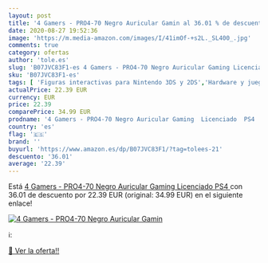 ```yaml
---
layout: post
title: '4 Gamers - PRO4-70 Negro Auricular Gamin al 36.01 % de descuento'
date: 2020-08-27 19:52:36
image: 'https://m.media-amazon.com/images/I/41imOf-+s2L._SL400_.jpg'
comments: true
category: ofertas
author: 'tole.es'
slug: 'B07JVC83F1-es 4 Gamers - PRO4-70 Negro Auricular Gaming Licenciado PS4'
sku: 'B07JVC83F1-es'
tags: [ 'Figuras interactivas para Nintendo 3DS y 2DS','Hardware y juegos para Nintendo 3DS y 2DS','Hardware y juegos para Nintendo Switch','Juegos para Nintendo Switch','Sistemas precursores y micro consolas','Videojuegos','ps4', ]
actualPrice: 22.39 EUR
currency: EUR
price: 22.39
comparePrice: 34.99 EUR
prodname: '4 Gamers - PRO4-70 Negro Auricular Gaming  Licenciado  PS4 '
country: 'es'
flag: '🇪🇸'
brand: ''
buyurl: 'https://www.amazon.es/dp/B07JVC83F1/?tag=tolees-21'
descuento: '36.01'
average: '22.39'
---
```


Está [4 Gamers - PRO4-70 Negro Auricular Gaming  Licenciado  PS4 ](https://www.amazon.es/dp/B07JVC83F1/?tag=tolees-21) con 36.01 de descuento por 22.39 EUR (original: 34.99 EUR) en el siguiente enlace!

[![4 Gamers - PRO4-70 Negro Auricular Gamin](https://m.media-amazon.com/images/I/41imOf-+s2L._SL400_.jpg)](https://www.amazon.es/dp/B07JVC83F1/?tag=tolees-21)

ℹ️:


[🛒 Ver la oferta!!](https://www.amazon.es/dp/B07JVC83F1/?tag=tolees-21)

